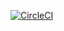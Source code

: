 [![CircleCI](https://circleci.com/gh/Marchy2016/librarymanagement.svg?style=svg)](https://circleci.com/gh/Marchy2016/librarymanagement)